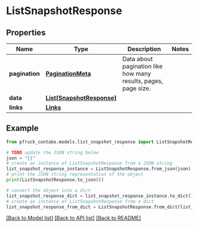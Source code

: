 # ListSnapshotResponse


## Properties

Name | Type | Description | Notes
------------ | ------------- | ------------- | -------------
**pagination** | [**PaginationMeta**](PaginationMeta.md) | Data about pagination like how many results, pages, page size. | 
**data** | [**List[SnapshotResponse]**](SnapshotResponse.md) |  | 
**links** | [**Links**](Links.md) |  | 

## Example

```python
from pfruck_contabo.models.list_snapshot_response import ListSnapshotResponse

# TODO update the JSON string below
json = "{}"
# create an instance of ListSnapshotResponse from a JSON string
list_snapshot_response_instance = ListSnapshotResponse.from_json(json)
# print the JSON string representation of the object
print(ListSnapshotResponse.to_json())

# convert the object into a dict
list_snapshot_response_dict = list_snapshot_response_instance.to_dict()
# create an instance of ListSnapshotResponse from a dict
list_snapshot_response_from_dict = ListSnapshotResponse.from_dict(list_snapshot_response_dict)
```
[[Back to Model list]](../README.md#documentation-for-models) [[Back to API list]](../README.md#documentation-for-api-endpoints) [[Back to README]](../README.md)


